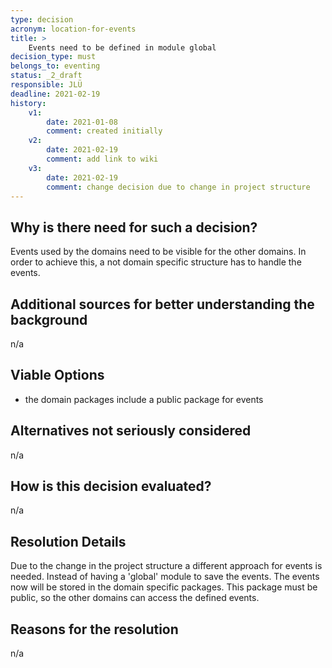 ```yaml
---
type: decision
acronym: location-for-events
title: >
    Events need to be defined in module global
decision_type: must
belongs_to: eventing
status: _2_draft
responsible: JLÜ
deadline: 2021-02-19
history:
    v1:
        date: 2021-01-08
        comment: created initially
    v2:
        date: 2021-02-19
        comment: add link to wiki
    v3:
        date: 2021-02-19
        comment: change decision due to change in project structure
---
```


## Why is there need for such a decision?

Events used by the domains need to be visible for the other domains. In order to achieve this, a not domain specific structure
has to handle the events. 

## Additional sources for better understanding the background

n/a


## Viable Options

* the domain packages include a public package for events


## Alternatives not seriously considered

n/a



## How is this decision evaluated?

n/a
 
## Resolution Details

Due to the change in the project structure a different approach for events is needed.
Instead of having a 'global' module to save  the events. The events now will be stored in the domain specific packages.
This package must be public, so the other domains can access the defined events.



## Reasons for the resolution

n/a
